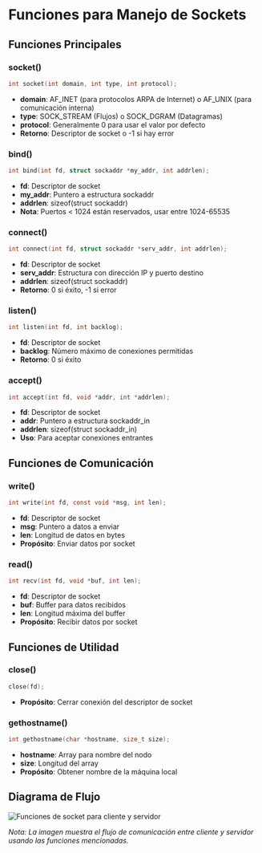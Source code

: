 # Funciones para Manejo de Sockets

## Funciones Principales

### socket()
```c
int socket(int domain, int type, int protocol);
```
- **domain**: AF_INET (para protocolos ARPA de Internet) o AF_UNIX (para comunicación interna)
- **type**: SOCK_STREAM (Flujos) o SOCK_DGRAM (Datagramas)
- **protocol**: Generalmente 0 para usar el valor por defecto
- **Retorno**: Descriptor de socket o -1 si hay error

### bind()
```c
int bind(int fd, struct sockaddr *my_addr, int addrlen);
```
- **fd**: Descriptor de socket
- **my_addr**: Puntero a estructura sockaddr
- **addrlen**: sizeof(struct sockaddr)
- **Nota**: Puertos < 1024 están reservados, usar entre 1024-65535

### connect()
```c
int connect(int fd, struct sockaddr *serv_addr, int addrlen);
```
- **fd**: Descriptor de socket
- **serv_addr**: Estructura con dirección IP y puerto destino
- **addrlen**: sizeof(struct sockaddr)
- **Retorno**: 0 si éxito, -1 si error

### listen()
```c
int listen(int fd, int backlog);
```
- **fd**: Descriptor de socket
- **backlog**: Número máximo de conexiones permitidas
- **Retorno**: 0 si éxito

### accept()
```c
int accept(int fd, void *addr, int *addrlen);
```
- **fd**: Descriptor de socket
- **addr**: Puntero a estructura sockaddr_in
- **addrlen**: sizeof(struct sockaddr_in)
- **Uso**: Para aceptar conexiones entrantes

## Funciones de Comunicación

### write()
```c
int write(int fd, const void *msg, int len);
```
- **fd**: Descriptor de socket
- **msg**: Puntero a datos a enviar
- **len**: Longitud de datos en bytes
- **Propósito**: Enviar datos por socket

### read()
```c
int recv(int fd, void *buf, int len);
```
- **fd**: Descriptor de socket
- **buf**: Buffer para datos recibidos
- **len**: Longitud máxima del buffer
- **Propósito**: Recibir datos por socket

## Funciones de Utilidad

### close()
```c
close(fd);
```
- **Propósito**: Cerrar conexión del descriptor de socket

### gethostname()
```c
int gethostname(char *hostname, size_t size);
```
- **hostname**: Array para nombre del nodo
- **size**: Longitud del array
- **Propósito**: Obtener nombre de la máquina local

## Diagrama de Flujo

![Funciones de socket para cliente y servidor](https://i.imgur.com/example.png)

*Nota: La imagen muestra el flujo de comunicación entre cliente y servidor usando las funciones mencionadas.* 